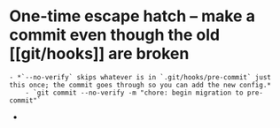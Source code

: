 # One-time escape hatch – make a commit even though the old [[git/hooks]] are broken
	- *`--no-verify` skips whatever is in `.git/hooks/pre-commit` just this once; the commit goes through so you can add the new config.*
		- `git commit --no-verify -m "chore: begin migration to pre-commit"`
-